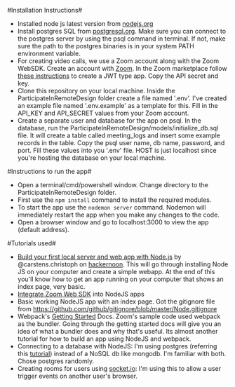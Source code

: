 #Installation Instructions#
- Installed node js latest version from [nodejs.org](https://nodejs.org/en/download/)
- Install postgres SQL from [postgresql.org](https://www.postgresql.org/download/). Make sure you can connect to the postgres server by using the psql command in terminal. If not, make sure the path to the postgres binaries is in your system PATH environment variable.
- For creating video calls, we use a Zoom account along with the Zoom WebSDK. Create an account with [Zoom](https://zoom.us/). In the Zoom marketplace follow [these instructions](https://marketplace.zoom.us/docs/guides/getting-started/app-types/create-jwt-app) to create a JWT type app. Copy the API secret and key.
- Clone this repository on your local machine. Inside the ParticipateInRemoteDesign folder create a file named '.env'. I've created an example file named '.env.example' as a template for this. Fill in the API_KEY and API_SECRET values from your Zoom account.
- Create a separate user and database for the app on psql. In the database, run the ParticipateInRemoteDesign/models/initialize_db.sql file. It will create a table called meeting_logs and insert some example records in the table. Copy the psql user name, db name, password, and port. Fill these values into you '.env' file. HOST is just localhost since you're hosting the database on your local machine.

#Instructions to run the app#
- Open a terminal/cmd/powershell window. Change directory to the ParticipateInRemoteDesign folder.
- First use the `npm install` command to install the required modules.
- To start the app use the `nodemon server` command. Nodemon will immediately restart the app when you make any changes to the code.
- Open a browser window and go to localhost:3000 to view the app (default address).

#Tutorials used#
- [Build your first local server and web app with Node.js](https://hackernoon.com/build-your-first-local-server-and-web-app-with-node-js-5a5d9e00aff0) by @carstens.christoph on [hackernoon](https://hackernoon.com/). This will go through installing Node JS on your computer and create a simple webapp. At the end of this you'll know how to get an app running on your computer that shows an index page, very basic.
- [Integrate Zoom Web SDK](https://marketplace.zoom.us/docs/sdk/native-sdks/web/getting-started/integrate#local) into NodeJS apps
- Basic working NodeJS app with an index page. Got the gitignore file from https://github.com/github/gitignore/blob/master/Node.gitignore
- Webpack's [Getting Started](https://webpack.js.org/guides/getting-started/) Docs. Zoom's sample code used webpack as the bundler. Going through the getting started docs will give you an idea of what a bundler does and why that's useful. Its almost another tutorial for how to build an app using NodeJS and webpack.
- Connecting to a database with NodeJS: I'm using postgres (referring this [tutorial](https://blog.logrocket.com/setting-up-a-restful-api-with-node-js-and-postgresql-d96d6fc892d8/)) instead of a NoSQL db like mongodb. I'm familiar with both. Chose postgres randomly.
- Creating rooms for users using [socket.io](https://socket.io/docs/rooms-and-namespaces/): I'm using this to allow a user trigger events on another user's browser.
